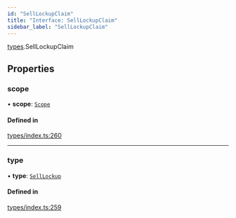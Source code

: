 ```yaml
---
id: "SellLockupClaim"
title: "Interface: SellLockupClaim"
sidebar_label: "SellLockupClaim"
---
```


[types](../../../modules/Types/Types.md).SellLockupClaim

## Properties

### scope

• **scope**: [`Scope`](../Scope/Scope.md)

#### Defined in

[types/index.ts:260](https://github.com/PolymeshAssociation/polymesh-sdk/blob/2c78f6c34/src/types/index.ts#L260)

___

### type

• **type**: [`SellLockup`](../../../enums/Types/ClaimType/ClaimType.md#selllockup)

#### Defined in

[types/index.ts:259](https://github.com/PolymeshAssociation/polymesh-sdk/blob/2c78f6c34/src/types/index.ts#L259)
